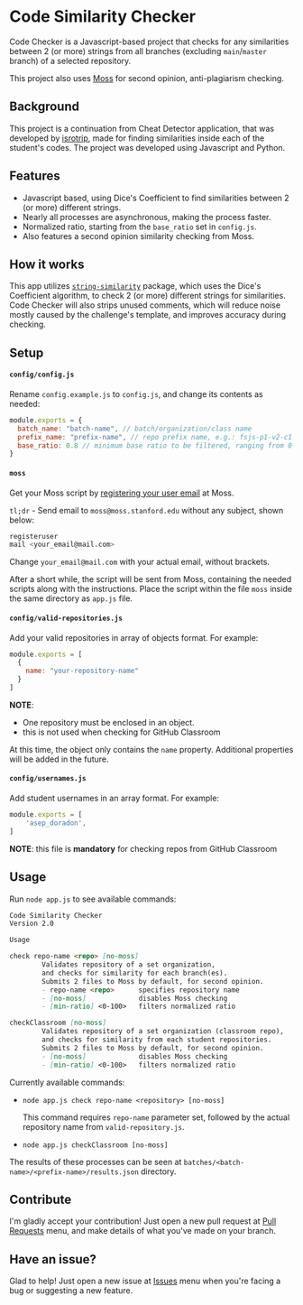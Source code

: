 # Code Similarity Checker

Code Checker is a Javascript-based project that checks for any similarities between 2 (or more) strings from all branches (excluding `main`/`master` branch) of a selected repository.

This project also uses [Moss](https://theory.stanford.edu/~aiken/moss/) for second opinion, anti-plagiarism checking.

## Background

This project is a continuation from Cheat Detector application, that was developed by [isrotrip](https://github.com/isrotrip), made for finding similarities inside each of the student's codes. The project was developed using Javascript and Python.

## Features

* Javascript based, using Dice's Coefficient to find similarities between 2 (or more) different strings.
* Nearly all processes are asynchronous, making the process faster.
* Normalized ratio, starting from the `base_ratio` set in `config.js`.
* Also features a second opinion similarity checking from Moss.

## How it works

This app utilizes [`string-similarity`](https://github.com/aceakash/string-similarity) package, which uses the Dice's Coefficient algorithm, to check 2 (or more) different strings for similarities. Code Checker will also strips unused comments, which will reduce noise mostly caused by the challenge's template, and improves accuracy during checking.

## Setup

#### `config/config.js`

Rename `config.example.js` to `config.js`, and change its contents as needed:

``` js
module.exports = {
  batch_name: "batch-name", // batch/organization/class name
  prefix_name: "prefix-name", // repo prefix name, e.g.: fsjs-p1-v2-c1
  base_ratio: 0.8 // minimum base ratio to be filtered, ranging from 0-1. Default: 0.8
}
```

#### `moss`

Get your Moss script by [registering your user email](https://theory.stanford.edu/~aiken/moss/) at Moss.

`tl;dr` - Send email to `moss@moss.stanford.edu` without any subject, shown below:

``` sh
registeruser
mail <your_email@mail.com>
```

Change `your_email@mail.com` with your actual email, without brackets.

After a short while, the script will be sent from Moss, containing the needed scripts along with the instructions. Place the script within the file `moss` inside the same directory as `app.js` file.

#### `config/valid-repositories.js`

Add your valid repositories in array of objects format. For example:

``` js
module.exports = [
  {
    name: "your-repository-name"
  }
]
```

**NOTE**:
* One repository must be enclosed in an object.
* this is not used when checking for GitHub Classroom

At this time, the object only contains the `name` property. Additional properties will be added in the future.

#### `config/usernames.js`

Add student usernames in an array format. For example:

``` js
module.exports = [
    'asep_doradon',
]
```

**NOTE**: this file is **mandatory** for checking repos from GitHub Classroom

## Usage

Run `node app.js` to see available commands:

``` md
Code Similarity Checker
Version 2.0

Usage

check repo-name <repo> [no-moss]
        Validates repository of a set organization,
        and checks for similarity for each branch(es).
        Submits 2 files to Moss by default, for second opinion.
        - repo-name <repo>      specifies repository name
        - [no-moss]             disables Moss checking
        - [min-ratio] <0-100>   filters normalized ratio

checkClassroom [no-moss]
        Validates repository of a set organization (classroom repo),
        and checks for similarity from each student repositories.
        Submits 2 files to Moss by default, for second opinion.
        - [no-moss]             disables Moss checking
        - [min-ratio] <0-100>   filters normalized ratio
```

Currently available commands:

* `node app.js check repo-name <repository> [no-moss]`
  
  This command requires `repo-name` parameter set, followed by the actual repository name from `valid-repository.js`.

* `node app.js checkClassroom [no-moss]`

 The results of these processes can be seen at `batches/<batch-name>/<prefix-name>/results.json` directory.

## Contribute

I'm gladly accept your contribution! Just open a new pull request at [Pull Requests](/pulls) menu, and make details of what you've made on your branch.

## Have an issue?

Glad to help! Just open a new issue at [Issues](/issues) menu when you're facing a bug or suggesting a new feature.
